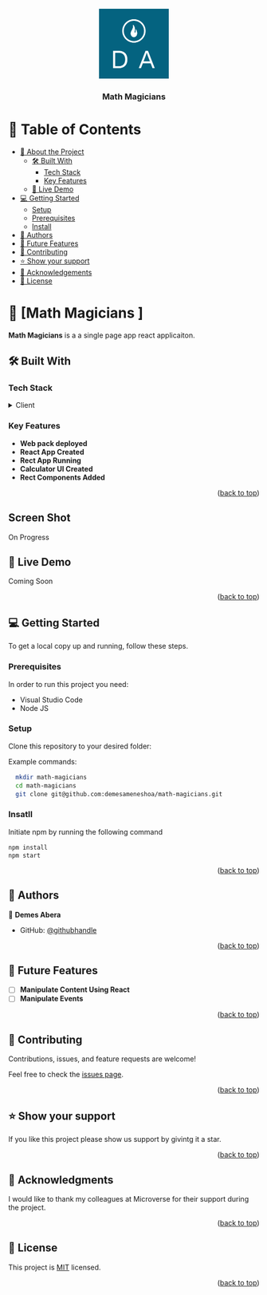 <a name="readme-top"></a>

<div align="center">
<img src="./logo-color.png" alt="logo" width="140"  height="auto" />
  <h3><b>Math Magicians </b></h3>

</div>

<!-- TABLE OF CONTENTS -->

# 📗 Table of Contents

- [📖 About the Project](#about-project)
  - [🛠 Built With](#built-with)
    - [Tech Stack](#tech-stack)
    - [Key Features](#key-features)
  - [🚀 Live Demo](#live-demo)
- [💻 Getting Started](#getting-started)
  - [Setup](#setup)
  - [Prerequisites](#prerequisites)
  - [Install](#install)
- [👥 Authors](#authors)
- [🔭 Future Features](#future-features)
- [🤝 Contributing](#contributing)
- [⭐️ Show your support](#support)
- [🙏 Acknowledgements](#acknowledgements)
- [📝 License](#license)

<!-- PROJECT DESCRIPTION -->

# 📖 [Math Magicians ] <a name="about-project"></a>

**Math Magicians** is a a single page app react applicaiton.

## 🛠 Built With <a name="built-with"></a>

### Tech Stack <a name="tech-stack"></a>

<details>
  <summary>Client</summary>
  <ul>
    <li>React</a></li>
    <li>HTML</a></li>
    <li>CSS</a></li>
    <li>JS</a></li>
  </ul>
</details>

<!-- Features -->

### Key Features <a name="key-features"></a>

- **Web pack deployed**
- **React App Created**
- **Rect App Running**
- **Calculator UI Created**
- **Rect Components Added**

<p align="right">(<a href="#readme-top">back to top</a>)</p>

<!-- Screen Shot -->

## Screen Shot <a name="screen-shot"></a>

On Progress

<!-- LIVE DEMO -->

## 🚀 Live Demo <a name="live-demo"></a>

Coming Soon

<p align="right">(<a href="#readme-top">back to top</a>)</p>

<!-- GETTING STARTED -->

## 💻 Getting Started <a name="getting-started"></a>

To get a local copy up and running, follow these steps.

### Prerequisites <a name="prerequisites">

In order to run this project you need:

- Visual Studio Code
- Node JS

### Setup <a name="setup">

Clone this repository to your desired folder:

Example commands:

```sh
  mkdir math-magicians
  cd math-magicians
  git clone git@github.com:demesameneshoa/math-magicians.git
```

### Insatll <a name="install">

Initiate npm by running the following command

```
npm install
npm start
```

<p align="right">(<a href="#readme-top">back to top</a>)</p>

<!-- AUTHORS -->

## 👥 Authors <a name="authors"></a>

👤 **Demes Abera**

- GitHub: [@githubhandle](https://github.com/demesameneshoa)

<p align="right">(<a href="#readme-top">back to top</a>)</p>

<!-- FUTURE FEATURES -->

## 🔭 Future Features <a name="future-features"></a>

- [ ] **Manipulate Content Using React**
- [ ] **Manipulate Events**

<p align="right">(<a href="#readme-top">back to top</a>)</p>

<!-- CONTRIBUTING -->

## 🤝 Contributing <a name="contributing"></a>

Contributions, issues, and feature requests are welcome!

Feel free to check the [issues page](../../issues/).

<p align="right">(<a href="#readme-top">back to top</a>)</p>

<!-- SUPPORT -->

## ⭐️ Show your support <a name="support"></a>

If you like this project please show us support by givintg it a star.

<p align="right">(<a href="#readme-top">back to top</a>)</p>

<!-- ACKNOWLEDGEMENTS -->

## 🙏 Acknowledgments <a name="acknowledgements"></a>

I would like to thank my colleagues at Microverse for their support during the project.

<p align="right">(<a href="#readme-top">back to top</a>)</p>

<!-- LICENSE -->

## 📝 License <a name="license"></a>

This project is [MIT](./MIT.md) licensed.

<p align="right">(<a href="#readme-top">back to top</a>)</p>
